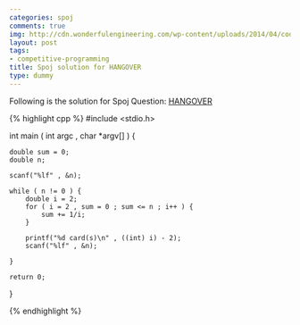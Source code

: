 ```yaml
---
categories: spoj
comments: true
img: http://cdn.wonderfulengineering.com/wp-content/uploads/2014/04/code-wallpaper-6.png
layout: post
tags:
- competitive-programming
title: Spoj solution for HANGOVER
type: dummy
---
```


Following is the solution for Spoj Question: [HANGOVER](http://www.spoj.com/problems/HANGOVER/)

{% highlight cpp %}
#include <stdio.h>

int main ( int argc , char  *argv[] ) {

	double sum = 0;
	double n;

	scanf("%lf" , &n);

	while ( n != 0 ) {
		double i = 2;
		for ( i = 2 , sum = 0 ; sum <= n ; i++ ) {
			sum += 1/i;
		}

		printf("%d card(s)\n" , ((int) i) - 2);
		scanf("%lf" , &n);

	}

	return 0;
}

{% endhighlight %}